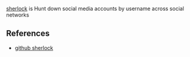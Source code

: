 [sherlock](https://github.com/sherlock-project/sherlock) is  Hunt down social media accounts by username across social networks


## References
 
- [github sherlock](https://github.com/sherlock-project/sherlock)